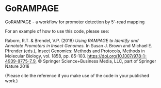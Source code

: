 # GoRAMPAGE
GoRAMPAGE - a workflow for promoter detection by 5'-read mapping

For an example of how to use this code, please see:

Raborn, R.T. & Brendel, V.P. (2018)
_Using RAMPAGE to Identify and Annotate Promoters in Insect Genomes._
In
Susan J. Brown and Michael E. Pfrender (eds.), Insect Genomics: Methods and Protocols, Methods in Molecular Biology, vol. 1858, pp. 85-103.
https://doi.org/10.1007/978-1-4939-8775-7_9, © Springer Science+Business Media, LLC, part of Springer Nature 2018

(Please cite the reference if you make use of the code in your published work.)
